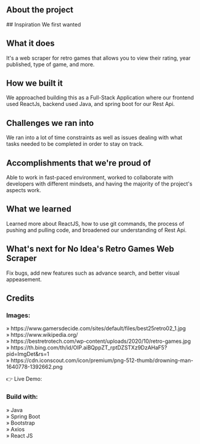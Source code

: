 

<h2>About the project</h2>

<p>
## Inspiration
We first wanted 

## What it does
It's a web scraper for retro games that allows you to view their rating, year published, type of game, and more.

## How we built it
We approached building this as a Full-Stack Application where our frontend used ReactJs, backend used Java, and spring boot for our Rest Api.

## Challenges we ran into
We ran into a lot of time constraints as well as issues dealing with what tasks needed to be completed in order to stay on track. 

## Accomplishments that we're proud of
Able to work in fast-paced environment, worked to collaborate with developers with different mindsets, and having the majority of the project's aspects work.

## What we learned
Learned more about ReactJS, how to use git commands, the process of pushing and pulling code, and broadened our understanding of Rest Api. 

## What's next for No Idea's Retro Games Web Scraper 
Fix bugs, add new features such as advance search, and better visual appeasement. 

</p>

<h2>Credits</h2>

<h3>Images:</h3>
» https://www.gamersdecide.com/sites/default/files/best25retro02_1.jpg <br>
» https://www.wikipedia.org/ <br>
» https://bestretrotech.com/wp-content/uploads/2020/10/retro-games.jpg <br>
» https://th.bing.com/th/id/OIP.aiBQppZT_rptDZSTXz9DzAHaF5?pid=ImgDet&rs=1 <br>
» https://cdn.iconscout.com/icon/premium/png-512-thumb/drowning-man-1640778-1392662.png 


👉 Live Demo: 

<h3>Build with:</h3>

» Java <br>
» Spring Boot <br>
» Bootstrap <br>
» Axios <br>
» React JS

